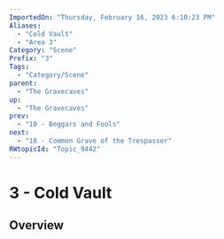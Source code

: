 ```yaml
---
ImportedOn: "Thursday, February 16, 2023 6:10:23 PM"
Aliases:
  - "Cold Vault"
  - "Area 3"
Category: "Scene"
Prefix: "3"
Tags:
  - "Category/Scene"
parent:
  - "The Gravecaves"
up:
  - "The Gravecaves"
prev:
  - "10 - Beggars and Fools"
next:
  - "18 - Common Grave of the Trespasser"
RWtopicId: "Topic_9442"
---
```

# 3 - Cold Vault
## Overview
